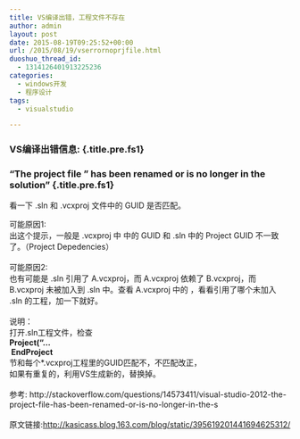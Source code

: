 ```yaml
---
title: VS编译出错，工程文件不存在
author: admin
layout: post
date: 2015-08-19T09:25:52+00:00
url: /2015/08/19/vserrornoprjfile.html
duoshuo_thread_id:
  - 1314126401913225236
categories:
  - windows开发
  - 程序设计
tags:
  - visualstudio

---
```

### VS编译出错信息: {.title.pre.fs1}

### <span class="tcnt">&#8220;The project file &#8221; has been renamed or is no longer in the solution&#8221;</span> {.title.pre.fs1}

看一下 .sln 和 .vcxproj 文件中的 GUID 是否匹配。 <wbr />

<div>
  可能原因1:
</div>

<div>
  出这个提示，一般是 .vcxproj 中 <ProjectGuid> 中的 GUID 和 .sln 中的 Project GUID 不一致了。（Project Depedencies）
</div>

<div>
   
</div>

<div>
  可能原因2:
</div>

<div>
  也有可能是 .sln 引用了 A.vcxproj，而 A.vcxproj 依赖了 B.vcxproj，而 B.vcxproj 未被加入到 .sln 中。查看 A.vcxproj 中的 <ProjectReference>，看看引用了哪个未加入 .sln 的工程，加一下就好。
</div>

<div>
   
</div>

<div>
  说明：
</div>

<div>
  打开.sln工程文件，检查
</div>

<div>
  <strong>Project(&#8220;&#8230;</strong>
</div>

<div>
  <strong> EndProject</strong>
</div>

<div>
  节和每个*.vcxproj工程里的GUID匹配不，不匹配改正，
</div>

<div>
  如果有重复的，利用VS生成新的，替换掉。
</div>

<div>
   
</div>

<!--more-->参考: http://stackoverflow.com/questions/14573411/visual-studio-2012-the-project-file-has-been-renamed-or-is-no-longer-in-the-s

<div>
   
</div>

<div>
  原文链接:<a href="http://kasicass.blog.163.com/blog/static/395619201441694625312/" target="_blank">http://kasicass.blog.163.com/blog/static/395619201441694625312/</a>
</div>